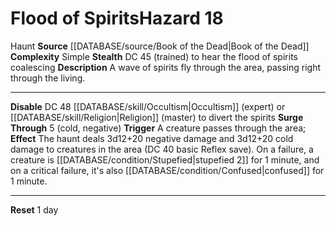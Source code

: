 ﻿---
complexity: Simple
hazard_type: Haunt
id: '149'
level: '18'
name: Flood of Spirits
rarity: Common
source: '[[DATABASE/source/Book of the Dead|Book of the Dead]]'
trait:
- '[[DATABASE/trait/Haunt|Haunt]]'
type: Hazard

---
# Flood of Spirits<span class="item-type">Hazard 18</span>

<span class="item-trait">Haunt</span>
**Source** [[DATABASE/source/Book of the Dead|Book of the Dead]]
**Complexity** Simple
**Stealth** DC 45 (trained) to hear the flood of spirits coalescing
**Description** A wave of spirits fly through the area, passing right through the living.

---
**Disable** DC 48 [[DATABASE/skill/Occultism|Occultism]] (expert) or [[DATABASE/skill/Religion|Religion]] (master) to divert the spirits
**Surge Through** <span class="action-icon">5</span> (cold, negative) **Trigger** A creature passes through the area; **Effect** The haunt deals 3d12+20 negative damage and 3d12+20 cold damage to creatures in the area (DC 40 basic Reflex save). On a failure, a creature is [[DATABASE/condition/Stupefied|stupefied 2]] for 1 minute, and on a critical failure, it's also [[DATABASE/condition/Confused|confused]] for 1 minute.

---
**Reset** 1 day